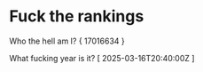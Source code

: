 # Fuck the rankings

Who the hell am I?
{ 17016634 }

What fucking year is it?
[ 2025-03-16T20:40:00Z ]
